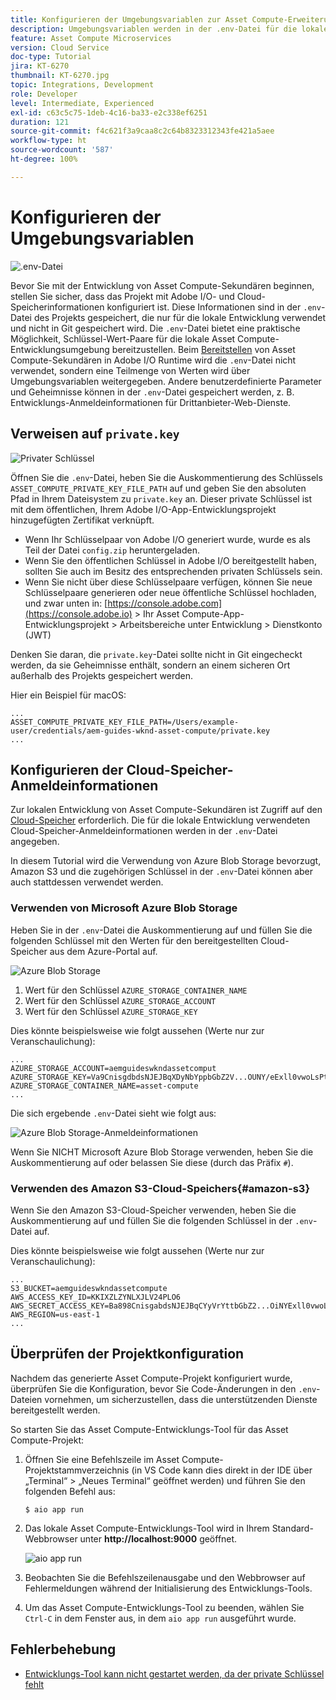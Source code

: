 ```yaml
---
title: Konfigurieren der Umgebungsvariablen zur Asset Compute-Erweiterung
description: Umgebungsvariablen werden in der .env-Datei für die lokale Entwicklung verwaltet und verwendet, um die für die lokale Entwicklung erforderlichen Adobe I/O- und Cloud-Speicher-Anmeldeinformationen bereitzustellen.
feature: Asset Compute Microservices
version: Cloud Service
doc-type: Tutorial
jira: KT-6270
thumbnail: KT-6270.jpg
topic: Integrations, Development
role: Developer
level: Intermediate, Experienced
exl-id: c63c5c75-1deb-4c16-ba33-e2c338ef6251
duration: 121
source-git-commit: f4c621f3a9caa8c2c64b8323312343fe421a5aee
workflow-type: ht
source-wordcount: '587'
ht-degree: 100%

---
```


# Konfigurieren der Umgebungsvariablen

![.env-Datei](assets/environment-variables/dot-env-file.png)

Bevor Sie mit der Entwicklung von Asset Compute-Sekundären beginnen, stellen Sie sicher, dass das Projekt mit Adobe I/O- und Cloud-Speicherinformationen konfiguriert ist. Diese Informationen sind in der `.env`-Datei des Projekts gespeichert, die nur für die lokale Entwicklung verwendet und nicht in Git gespeichert wird. Die `.env`-Datei bietet eine praktische Möglichkeit, Schlüssel-Wert-Paare für die lokale Asset Compute-Entwicklungsumgebung bereitzustellen. Beim [Bereitstellen](../deploy/runtime.md) von Asset Compute-Sekundären in Adobe I/O Runtime wird die `.env`-Datei nicht verwendet, sondern eine Teilmenge von Werten wird über Umgebungsvariablen weitergegeben. Andere benutzerdefinierte Parameter und Geheimnisse können in der `.env`-Datei gespeichert werden, z. B. Entwicklungs-Anmeldeinformationen für Drittanbieter-Web-Dienste.

## Verweisen auf `private.key`

![Privater Schlüssel](assets/environment-variables/private-key.png)

Öffnen Sie die `.env`-Datei, heben Sie die Auskommentierung des Schlüssels `ASSET_COMPUTE_PRIVATE_KEY_FILE_PATH` auf und geben Sie den absoluten Pfad in Ihrem Dateisystem zu `private.key` an. Dieser private Schlüssel ist mit dem öffentlichen, Ihrem Adobe I/O-App-Entwicklungsprojekt hinzugefügten Zertifikat verknüpft.

+ Wenn Ihr Schlüsselpaar von Adobe I/O generiert wurde, wurde es als Teil der Datei `config.zip` heruntergeladen.
+ Wenn Sie den öffentlichen Schlüssel in Adobe I/O bereitgestellt haben, sollten Sie auch im Besitz des entsprechenden privaten Schlüssels sein.
+ Wenn Sie nicht über diese Schlüsselpaare verfügen, können Sie neue Schlüsselpaare generieren oder neue öffentliche Schlüssel hochladen, und zwar unten in:
  [https://console.adobe.com](https://console.adobe.io) > Ihr Asset Compute-App-Entwicklungsprojekt > Arbeitsbereiche unter Entwicklung > Dienstkonto (JWT)

Denken Sie daran, die `private.key`-Datei sollte nicht in Git eingecheckt werden, da sie Geheimnisse enthält, sondern an einem sicheren Ort außerhalb des Projekts gespeichert werden.

Hier ein Beispiel für macOS:

```
...
ASSET_COMPUTE_PRIVATE_KEY_FILE_PATH=/Users/example-user/credentials/aem-guides-wknd-asset-compute/private.key
...
```

## Konfigurieren der Cloud-Speicher-Anmeldeinformationen

Zur lokalen Entwicklung von Asset Compute-Sekundären ist Zugriff auf den [Cloud-Speicher](../set-up/accounts-and-services.md#cloud-storage) erforderlich. Die für die lokale Entwicklung verwendeten Cloud-Speicher-Anmeldeinformationen werden in der `.env`-Datei angegeben.

In diesem Tutorial wird die Verwendung von Azure Blob Storage bevorzugt, Amazon S3 und die zugehörigen Schlüssel in der `.env`-Datei können aber auch stattdessen verwendet werden.

### Verwenden von Microsoft Azure Blob Storage

Heben Sie in der `.env`-Datei die Auskommentierung auf und füllen Sie die folgenden Schlüssel mit den Werten für den bereitgestellten Cloud-Speicher aus dem Azure-Portal auf.

![Azure Blob Storage](./assets/environment-variables/azure-portal-credentials.png)

1. Wert für den Schlüssel `AZURE_STORAGE_CONTAINER_NAME`
1. Wert für den Schlüssel `AZURE_STORAGE_ACCOUNT`
1. Wert für den Schlüssel `AZURE_STORAGE_KEY`

Dies könnte beispielsweise wie folgt aussehen (Werte nur zur Veranschaulichung):

```
...
AZURE_STORAGE_ACCOUNT=aemguideswkndassetcomput
AZURE_STORAGE_KEY=Va9CnisgdbdsNJEJBqXDyNbYppbGbZ2V...OUNY/eExll0vwoLsPt/OvbM+B7pkUdpEe7zJhg==
AZURE_STORAGE_CONTAINER_NAME=asset-compute
...
```

Die sich ergebende `.env`-Datei sieht wie folgt aus:

![Azure Blob Storage-Anmeldeinformationen](assets/environment-variables/cloud-storage-credentials.png)

Wenn Sie NICHT Microsoft Azure Blob Storage verwenden, heben Sie die Auskommentierung auf oder belassen Sie diese (durch das Präfix `#`).

### Verwenden des Amazon S3-Cloud-Speichers{#amazon-s3}

Wenn Sie den Amazon S3-Cloud-Speicher verwenden, heben Sie die Auskommentierung auf und füllen Sie die folgenden Schlüssel in der `.env`-Datei auf.

Dies könnte beispielsweise wie folgt aussehen (Werte nur zur Veranschaulichung):

```
...
S3_BUCKET=aemguideswkndassetcompute
AWS_ACCESS_KEY_ID=KKIXZLZYNLXJLV24PLO6
AWS_SECRET_ACCESS_KEY=Ba898CnisgabdsNJEJBqCYyVrYttbGbZ2...OiNYExll0vwoLsPtOv
AWS_REGION=us-east-1
...
```

## Überprüfen der Projektkonfiguration

Nachdem das generierte Asset Compute-Projekt konfiguriert wurde, überprüfen Sie die Konfiguration, bevor Sie Code-Änderungen in den `.env`-Dateien vornehmen, um sicherzustellen, dass die unterstützenden Dienste bereitgestellt werden.

So starten Sie das Asset Compute-Entwicklungs-Tool für das Asset Compute-Projekt:

1. Öffnen Sie eine Befehlszeile im Asset Compute-Projektstammverzeichnis (in VS Code kann dies direkt in der IDE über „Terminal“ > „Neues Terminal“ geöffnet werden) und führen Sie den folgenden Befehl aus:

   ```
   $ aio app run
   ```

1. Das lokale Asset Compute-Entwicklungs-Tool wird in Ihrem Standard-Webbrowser unter __http://localhost:9000__ geöffnet.

   ![aio app run](assets/environment-variables/aio-app-run.png)

1. Beobachten Sie die Befehlszeilenausgabe und den Webbrowser auf Fehlermeldungen während der Initialisierung des Entwicklungs-Tools.
1. Um das Asset Compute-Entwicklungs-Tool zu beenden, wählen Sie `Ctrl-C` in dem Fenster aus, in dem `aio app run` ausgeführt wurde.

## Fehlerbehebung

+ [Entwicklungs-Tool kann nicht gestartet werden, da der private Schlüssel fehlt](../troubleshooting.md#missing-private-key)
